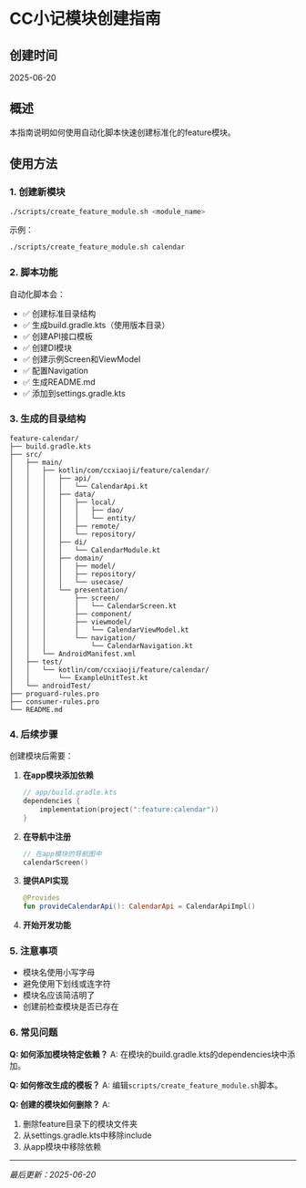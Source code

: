 # CC小记模块创建指南

## 创建时间
2025-06-20

## 概述
本指南说明如何使用自动化脚本快速创建标准化的feature模块。

## 使用方法

### 1. 创建新模块
```bash
./scripts/create_feature_module.sh <module_name>
```

示例：
```bash
./scripts/create_feature_module.sh calendar
```

### 2. 脚本功能
自动化脚本会：
- ✅ 创建标准目录结构
- ✅ 生成build.gradle.kts（使用版本目录）
- ✅ 创建API接口模板
- ✅ 创建DI模块
- ✅ 创建示例Screen和ViewModel
- ✅ 配置Navigation
- ✅ 生成README.md
- ✅ 添加到settings.gradle.kts

### 3. 生成的目录结构
```
feature-calendar/
├── build.gradle.kts
├── src/
│   ├── main/
│   │   ├── kotlin/com/ccxiaoji/feature/calendar/
│   │   │   ├── api/
│   │   │   │   └── CalendarApi.kt
│   │   │   ├── data/
│   │   │   │   ├── local/
│   │   │   │   │   ├── dao/
│   │   │   │   │   └── entity/
│   │   │   │   ├── remote/
│   │   │   │   └── repository/
│   │   │   ├── di/
│   │   │   │   └── CalendarModule.kt
│   │   │   ├── domain/
│   │   │   │   ├── model/
│   │   │   │   ├── repository/
│   │   │   │   └── usecase/
│   │   │   └── presentation/
│   │   │       ├── screen/
│   │   │       │   └── CalendarScreen.kt
│   │   │       ├── component/
│   │   │       ├── viewmodel/
│   │   │       │   └── CalendarViewModel.kt
│   │   │       └── navigation/
│   │   │           └── CalendarNavigation.kt
│   │   └── AndroidManifest.xml
│   ├── test/
│   │   └── kotlin/com/ccxiaoji/feature/calendar/
│   │       └── ExampleUnitTest.kt
│   └── androidTest/
├── proguard-rules.pro
├── consumer-rules.pro
└── README.md
```

### 4. 后续步骤

创建模块后需要：

1. **在app模块添加依赖**
   ```kotlin
   // app/build.gradle.kts
   dependencies {
       implementation(project(":feature:calendar"))
   }
   ```

2. **在导航中注册**
   ```kotlin
   // 在app模块的导航图中
   calendarScreen()
   ```

3. **提供API实现**
   ```kotlin
   @Provides
   fun provideCalendarApi(): CalendarApi = CalendarApiImpl()
   ```

4. **开始开发功能**

### 5. 注意事项

- 模块名使用小写字母
- 避免使用下划线或连字符
- 模块名应该简洁明了
- 创建前检查模块是否已存在

### 6. 常见问题

**Q: 如何添加模块特定依赖？**
A: 在模块的build.gradle.kts的dependencies块中添加。

**Q: 如何修改生成的模板？**
A: 编辑`scripts/create_feature_module.sh`脚本。

**Q: 创建的模块如何删除？**
A: 
1. 删除feature目录下的模块文件夹
2. 从settings.gradle.kts中移除include
3. 从app模块中移除依赖

---
*最后更新：2025-06-20*